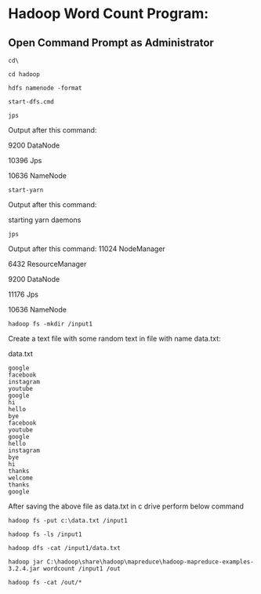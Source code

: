 # Hadoop Word Count Program:

## Open Command Prompt as Administrator

```
cd\
```

```
cd hadoop
```

```
hdfs namenode -format
```

```
start-dfs.cmd
```

```
jps
```

Output after this command:

9200 DataNode

10396 Jps

10636 NameNode

```
start-yarn
```

Output after this command:

starting yarn daemons

```
jps
```

Output after this command:
11024 NodeManager

6432 ResourceManager

9200 DataNode

11176 Jps

10636 NameNode

```
hadoop fs -mkdir /input1
```

Create a text file with some random text in file with name data.txt:

data.txt

```
google
facebook
instagram
youtube
google
hi
hello
bye
facebook
youtube
google
hello
instagram
bye
hi
thanks
welcome
thanks
google
```

After saving the above file as data.txt in c drive perform below command

```
hadoop fs -put c:\data.txt /input1
```

```
hadoop fs -ls /input1
```

```
hadoop dfs -cat /input1/data.txt
```

```
hadoop jar C:\hadoop\share\hadoop\mapreduce\hadoop-mapreduce-examples-3.2.4.jar wordcount /input1 /out
```

```
hadoop fs -cat /out/*
```
